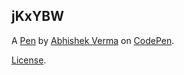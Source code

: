jKxYBW
------


A [Pen](https://codepen.io/iabhishekverma/pen/jKxYBW) by [Abhishek Verma](https://codepen.io/iabhishekverma) on [CodePen](https://codepen.io).

[License](https://codepen.io/iabhishekverma/pen/jKxYBW/license).